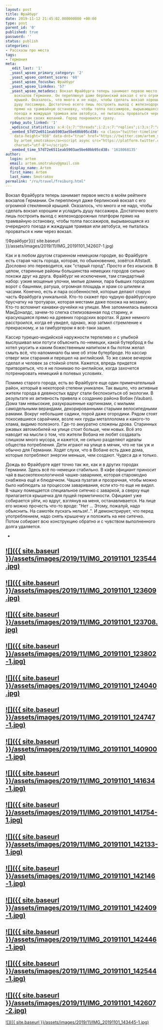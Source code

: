 ```yaml
---
layout: post
title: Фрайбург
date: 2019-11-12 21:45:02.000000000 +00:00
type: post
parent_id: '0'
published: true
password: ''
status: publish
categories:
- Рассказы про места
tags:
- Германия
meta:
  _edit_last: '1'
  _yoast_wpseo_primary_category: '2'
  _yoast_wpseo_content_score: '60'
  _yoast_wpseo_focuskw: Фрайбург
  _yoast_wpseo_linkdex: '57'
  _yoast_wpseo_metadesc: Вокзал Фрайбурга теперь занимает первое место в моём рейтинге
    вокзалов Германии. Он переплюнул даже берлинский вокзал с его огромной стеклянной
    крышей. Оказалось, что много и не надо, чтобы сделать вокзал хорошим и усладить
    душу пассажира. Достаточно всего лишь построить выход с железнодорожных платформ
    прямо на трамвайную остановку, чтобы толпа пассажиров, вырывающаяся из очередного
    поезда и жаждущая трамвая или автобуса, не пыталась прорваться через вокзал к
    объектам своих желаний. Город понравился сразу.
  rp4wp_auto_linked: '1'
  _wpdiscuz_statistics: a:4:{s:7:"threads";i:2;s:7:"replies";i:3;s:7:"authors";i:3;s:14:"recent_authors";a:3:{i:0;O:8:"stdClass":3:{s:20:"comment_author_email";s:22:"ptushkin.job@gmail.com";s:14:"comment_author";s:14:"Алексей";s:7:"user_id";s:1:"0";}i:1;O:8:"stdClass":3:{s:20:"comment_author_email";s:25:"artem.smotrakov@gmail.com";s:14:"comment_author";s:5:"Artem";s:7:"user_id";s:1:"1";}i:2;O:8:"stdClass":3:{s:20:"comment_author_email";s:21:"m_savitskaya_@mail.ru";s:14:"comment_author";s:12:"Марина";s:7:"user_id";s:1:"0";}}}
  _oembed_57d72e6511eab5903ae5be60bb95cd38: <a class="twitter-timeline" data-width="625"
    data-height="938" data-dnt="true" href="https://twitter.com/artem_smotrakov?ref_src=twsrc%5Etfw">Tweets
    by artem_smotrakov</a><script async src="https://platform.twitter.com/widgets.js"
    charset="utf-8"></script>
  _oembed_time_57d72e6511eab5903ae5be60bb95cd38: '1618068135'
author:
  login: artem
  email: artem.smotrakov@gmail.com
  display_name: Artem
  first_name: Artem
  last_name: Smotrakov
permalink: "/ru/travel/freiburg.html"
---
```

<!-- wp:paragraph -->

Вокзал Фрайбурга теперь занимает первое место в моём рейтинге вокзалов Германии. Он переплюнул даже берлинский вокзал с его огромной стеклянной крышей. Оказалось, что много и не надо, чтобы сделать вокзал хорошим и усладить душу пассажира. Достаточно всего лишь построить выход с железнодорожных платформ прямо на трамвайную остановку, чтобы толпа пассажиров, вырывающаяся из очередного поезда и жаждущая трамвая или автобуса, не пыталась прорваться к ним через вокзал.

<!-- /wp:paragraph -->

<!-- wp:image {"id":3625} -->

![Фрайбург]({{ site.baseurl }}/assets/images/2019/11/IMG_20191101_142607-1.jpg)

<!-- /wp:image -->

<!-- wp:more -->  
<!--more-->  
<!-- /wp:more -->

<!-- wp:paragraph -->

Как и в любом другом старинном немецком городке, во Фрайбурге есть старая часть города, которая, по обыкновению, зовётся Altstadt. Дословно это переводится, как "старый город". Просто и без изысков. В целом, старинные районы большинства немецких городов сильно похожи друг на друга. Фрайбург не исключение, там стандартный набор: узкие мощеные улочки, милые домики, пара бывших городских ворот с башнями, ратуша, огромная площадь и храм со шпилем и часами. Конечно, есть и пара особенностей, которые делают старую часть Фрайбурга уникальной. Кто-то скажет про чудную фрайбургскую брусчатку на тротуарах, которая местами даже похожа на мозаику. Кто-то вспомнит канавки-ручейки на улицах. Мне запомнилась вывеска МакДоналдс, зачем-то слегка стилизованная под старину, и красующаяся прямо на древних городских воротах. Я даже немного расстроился, когда её увидел, однако, жор затмил стремление к прекрасному, и за гамбургером я всё-таки зашел.

<!-- /wp:paragraph -->

<!-- wp:paragraph -->

Кассир турецко-индийской наружности терпеливо и с улыбкой выслушивал мои потуги объяснить по-немецки, какой бутерброд я бы хотел укусить и каким божественным напитком я бы потом желал смыть всё, что напоминало бы мне об этом бутерброде. Но кассир отверг мои старания и перешел на английский. То же самое вечером сделал и человек за стойкой отеля. Кажется, впредь придется притворяться, что я не понимаю по-английски, когда захочется потренировать немецкий в полевых условиях.

<!-- /wp:paragraph -->

<!-- wp:paragraph -->

Помимо старого города, есть во Фрайбурге еще один примечательный район, который в некоторой степени уникален. Так вышло, что активные жители города в девяностых вдруг стали беспокоиться об экологии. В результате их активность привела к созданию района Вобан (Vauban). Дома там невысокие, разукрашенные картинками, с милыми самодельными верандами, декорированными старыми велосипедными рамами. Вокруг небольшие садики, порой даже огородики. Рядом стоят покосившиеся сарайчики, возле них груды металлолома и какого-то хлама, видимо полезного. Где-то аккуратно сложены дрова. Старинных ржавых автомобилей на улице стоит больше, чем новых. Всё это наводит на мысли о том, что жители Вобана не любят создавать слишком много мусора, и кажется, не сильно разделяют идеалы общества потребления. Дети играют на улице в мячик, что не так уж и обычно для Германии. Ходят слухи, что в Вобане есть даже дома, которые потребляют энергии меньше, чем создают. Чудеса да и только.

<!-- /wp:paragraph -->

<!-- wp:paragraph -->

Дождь во Фрайбурге идет точно так же, как и в других городах Германии. Здесь всё по-немецки стабильно. В кафе официант приносит чай в высокотехнологичной чашке-заварнике, которая старомодно снабжена ещё и блюдечком. Чашка пузатая и прозрачная, чтобы можно было наблюдать за процессом заваривания, если кто-то еще не видел. В чашку помещается специальное ситечко с заваркой, а сверху еще прилагается крышечка для пущей герметичности. Официант уже собирается уйти, но вдруг, взглянув на меня, останавливается. На лице его можно прочесть что-то вроде: "Нет ... Этому, пожалуй, надо объяснить. На самотёк пускать нельзя!..". И демонстрирует, что перед употреблением, надо снять крышечку и положить на нее ситечко. Потом собирает всю конструкцию обратно и с чувством выполненного долга удаляется.

<!-- /wp:paragraph -->

<!-- wp:gallery {"ids":[3614,3615,3616,3617,3618,3619,3620,3621,3622,3623,3624,3626,3627,3628,3630,3631],"linkTo":"media"} -->

- 
[![]({{ site.baseurl }}/assets/images/2019/11/IMG_20191101_123544.jpg)](/wp-content/uploads/2019/11/IMG_20191101_123544.jpg)
- 
[![]({{ site.baseurl }}/assets/images/2019/11/IMG_20191101_123609.jpg)](/wp-content/uploads/2019/11/IMG_20191101_123609.jpg)
- 
[![]({{ site.baseurl }}/assets/images/2019/11/IMG_20191101_123708.jpg)](/wp-content/uploads/2019/11/IMG_20191101_123708.jpg)
- 
[![]({{ site.baseurl }}/assets/images/2019/11/IMG_20191101_123802-1.jpg)](/wp-content/uploads/2019/11/IMG_20191101_123802-1.jpg)
- 
[![]({{ site.baseurl }}/assets/images/2019/11/IMG_20191101_124040.jpg)](/wp-content/uploads/2019/11/IMG_20191101_124040.jpg)
- 
[![]({{ site.baseurl }}/assets/images/2019/11/IMG_20191101_124747-1.jpg)](/wp-content/uploads/2019/11/IMG_20191101_124747-1.jpg)
- 
[![]({{ site.baseurl }}/assets/images/2019/11/IMG_20191101_140900-1.jpg)](/wp-content/uploads/2019/11/IMG_20191101_140900-1.jpg)
- 
[![]({{ site.baseurl }}/assets/images/2019/11/IMG_20191101_141634-1.jpg)](/wp-content/uploads/2019/11/IMG_20191101_141634-1.jpg)
- 
[![]({{ site.baseurl }}/assets/images/2019/11/IMG_20191101_141754-1.jpg)](/wp-content/uploads/2019/11/IMG_20191101_141754-1.jpg)
- 
[![]({{ site.baseurl }}/assets/images/2019/11/IMG_20191101_142133-1.jpg)](/wp-content/uploads/2019/11/IMG_20191101_142133-1.jpg)
- 
[![]({{ site.baseurl }}/assets/images/2019/11/IMG_20191101_142146-1.jpg)](/wp-content/uploads/2019/11/IMG_20191101_142146-1.jpg)
- 
[![]({{ site.baseurl }}/assets/images/2019/11/IMG_20191101_142409-1.jpg)](/wp-content/uploads/2019/11/IMG_20191101_142409-1.jpg)
- 
[![]({{ site.baseurl }}/assets/images/2019/11/IMG_20191101_142446-1.jpg)](/wp-content/uploads/2019/11/IMG_20191101_142446-1.jpg)
- 
[![]({{ site.baseurl }}/assets/images/2019/11/IMG_20191101_142544-1.jpg)](/wp-content/uploads/2019/11/IMG_20191101_142544-1.jpg)
- 
[![]({{ site.baseurl }}/assets/images/2019/11/IMG_20191101_142607-2.jpg)](/wp-content/uploads/2019/11/IMG_20191101_142607-2.jpg)
- 
[![]({{ site.baseurl }}/assets/images/2019/11/IMG_20191101_143445-1.jpg)](/wp-content/uploads/2019/11/IMG_20191101_143445-1.jpg)

<!-- /wp:gallery -->

